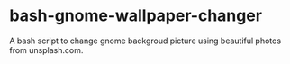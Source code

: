 # bash-gnome-wallpaper-changer
A bash script to change gnome backgroud picture using beautiful photos from unsplash.com.
